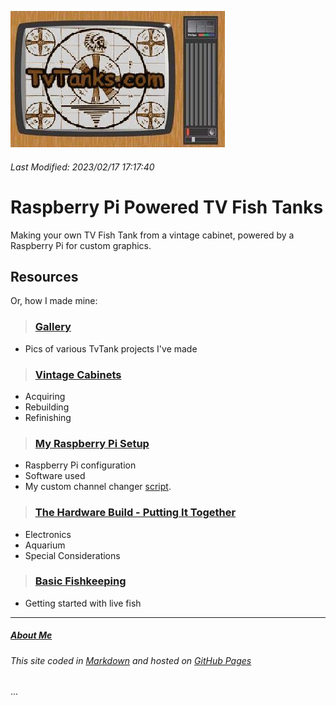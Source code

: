 <script async src="https://api.countapi.xyz/hit/tvtanks.com/visits?callback=cb"></script>

![TvTanks.com Logo](/assets/images/tvtanktv.JPG)

###### Last Modified: 2023/02/17 17:17:40

# Raspberry Pi Powered TV Fish Tanks

Making your own TV Fish Tank from a vintage cabinet, powered by a Raspberry Pi for custom graphics.

## Resources

Or, how I made mine:  

>### [Gallery](/pages/gallery.md)  

- Pics of various TvTank projects I've made

> ### [Vintage Cabinets](/pages/gallery.md)

- Acquiring
- Rebuilding
- Refinishing

> ### [My Raspberry Pi Setup](/pages/raspberry-pi.md#MyScript)

- Raspberry Pi configuration
- Software used
- My custom channel changer [script](/pages/raspberry-pi.md).

> ### [The Hardware Build - Putting It Together](/pages/hardware.md)

- Electronics
- Aquarium
- Special Considerations

> ### [Basic Fishkeeping](/pages/fish.md)

- Getting started with live fish

---

##### [About Me](/pages/about.mdt)

###### This site coded in [Markdown](https://github.com/martinvicknair/tvtanks.com/blob/main/index.md?plain=1) and hosted on [GitHub Pages](https://github.com/martinvicknair/tvtanks.com)

<div id="visits">...</div>

<script>function cb(response) {document.getElementById('visits').innerText = response.value;}</script>

